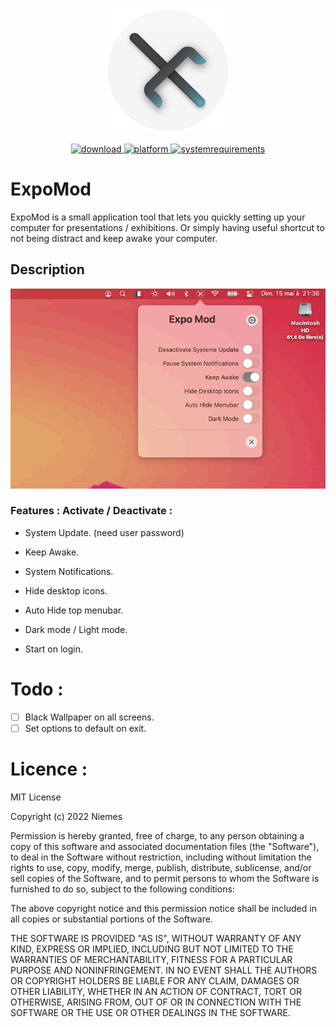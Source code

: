 <p align="center">
	<img width="200" height="200" margin-right="100%" src="https://raw.githubusercontent.com/niemes/expoMod/main/expoMod/Assets.xcassets/AppIcon.appiconset/icon_512x512-1.png?raw=true">
</p>
<p align="center">
	<a href="https://github.com/niemes/expomod/releases/latest">
 		<img src="https://img.shields.io/badge/download-latest-brightgreen.svg" alt="download">
	</a>
	<a href="https://img.shields.io/badge/platform-macOS-lightgrey.svg">
 		<img src="https://img.shields.io/badge/platform-macOS-lightgrey.svg" alt="platform">
	</a>
	<a href="https://img.shields.io/badge/requirements-macOS High Sierra+-ff69b4.svg">
 		<img src="https://img.shields.io/badge/requirements-macOS High Sierra+-ff69b4.svg" alt="systemrequirements">
	</a>
</p>

# ExpoMod

ExpoMod is a small application tool that lets you quickly setting up your computer for presentations / exhibitions. Or simply having useful shortcut to not being distract and keep awake your computer.

## Description

<p align="center">
    <img src="https://raw.githubusercontent.com/niemes/expoMod/main/expoMod_preview.gif" />
</p>

### Features : Activate / Deactivate :

- System Update. (need user password)
- Keep Awake.
- System Notifications.
- Hide desktop icons.
- Auto Hide top menubar.
- Dark mode / Light mode.

- Start on login.
# Todo : 

- [ ] Black Wallpaper on all screens.
- [ ] Set options to default on exit.

# Licence : 

MIT License

Copyright (c) 2022 Niemes

Permission is hereby granted, free of charge, to any person obtaining a copy
of this software and associated documentation files (the "Software"), to deal
in the Software without restriction, including without limitation the rights
to use, copy, modify, merge, publish, distribute, sublicense, and/or sell
copies of the Software, and to permit persons to whom the Software is
furnished to do so, subject to the following conditions:

The above copyright notice and this permission notice shall be included in all
copies or substantial portions of the Software.

THE SOFTWARE IS PROVIDED "AS IS", WITHOUT WARRANTY OF ANY KIND, EXPRESS OR
IMPLIED, INCLUDING BUT NOT LIMITED TO THE WARRANTIES OF MERCHANTABILITY,
FITNESS FOR A PARTICULAR PURPOSE AND NONINFRINGEMENT. IN NO EVENT SHALL THE
AUTHORS OR COPYRIGHT HOLDERS BE LIABLE FOR ANY CLAIM, DAMAGES OR OTHER
LIABILITY, WHETHER IN AN ACTION OF CONTRACT, TORT OR OTHERWISE, ARISING FROM,
OUT OF OR IN CONNECTION WITH THE SOFTWARE OR THE USE OR OTHER DEALINGS IN THE
SOFTWARE.
